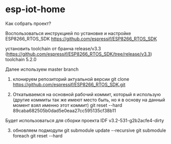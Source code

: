 # esp-iot-home

Как собрать проект?

Воспользоваться инструкцией по установке и настройке ESP8266_RTOS_SDK
https://github.com/espressif/ESP8266_RTOS_SDK

установить toolchain от бранча release/v3.3 (https://github.com/espressif/ESP8266_RTOS_SDK/tree/release/v3.3)
toolchain 5.2.0

Далее используем master branch

1. клонируем репозиторий актуальной версии
git clone https://github.com/espressif/ESP8266_RTOS_SDK.git

2. Откатываемся на основной рабочий коммит, который я использую (другие коммиты так же имеют место быть, но я в основу на данный момент взял именно этот коммит)
git reset --hard 89caba682505b0dad5e0eaa27cc595135cf38b11

Будет использоваться для сборки проекта IDF v3.2-531-g2b2acfe4-dirty

3. обновляем подмодули
git submodule update --recursive
git submodule foreach git reset --hard

